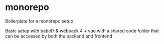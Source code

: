 # monorepo
Boilerplate for a monorepo setup

Basic setup with babel7 & webpack 4 + vue with a shared code folder that can be accessed by both the backend and frontend
